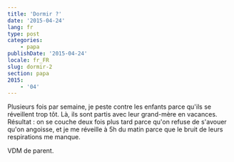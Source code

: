 ```yaml
---
title: 'Dormir ?'
date: '2015-04-24'
lang: fr
type: post
categories:
    - papa
publishDate: '2015-04-24'
locale: fr_FR
slug: dormir-2
section: papa
2015:
    - '04'
---
```


Plusieurs fois par semaine, je peste contre les enfants parce qu'ils se réveillent trop tôt. Là, ils sont partis avec leur grand-mère en vacances. Résultat : on se couche deux fois plus tard parce qu'on refuse de s'avouer qu'on angoisse, et je me réveille à 5h du matin parce que le bruit de leurs respirations me manque.

VDM de parent.
